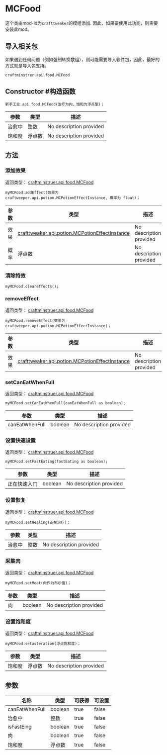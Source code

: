 # MCFood

这个类由mod-id为`crafttweaker`的模组添加. 因此，如果要使用此功能，则需要安装此mod。

## 导入相关包
如果遇到任何问题（例如强制转换数组），则可能需要导入软件包，因此，最好的方式就是导入包支持。
```zenscript
craftminstrer.api.food.MCFood
```

## Constructor #构造函数
```zenscript
新手工业.api.food.MCFood(治疗为内、饱和为浮点型)；
```
| 参数  | 类型  | 描述                      |
| --- | --- | ----------------------- |
| 治愈中 | 整数  | No description provided |
| 饱和度 | 浮点数 | No description provided |



## 方法
### 添加效果

返回类型： [craftminstruer.api.food.MCFood](/vanilla/api/food/MCFood)

```zenscript
myMCFood.addEffect(效果为 craftweeper.api.potion.MCPotionEffectInstance, 概率为 float)；
```

| 参数 | 类型                                                                                            | 描述                      |
| -- | --------------------------------------------------------------------------------------------- | ----------------------- |
| 效果 | [crafttweaker.api.potion.MCPotionEffectInstance](/vanilla/api/potions/MCPotionEffectInstance) | No description provided |
| 概率 | 浮点数                                                                                           | No description provided |


### 清除特效

```zenscript
myMCFood.cleareffects();
```

### removeEffect

返回类型： [craftminstruer.api.food.MCFood](/vanilla/api/food/MCFood)

```zenscript
myMCFood.removeEffect(效果为 craftweeper.api.potion.MCPotionEffectInstance)；
```

| 参数 | 类型                                                                                            | 描述                      |
| -- | --------------------------------------------------------------------------------------------- | ----------------------- |
| 效果 | [crafttweaker.api.potion.MCPotionEffectInstance](/vanilla/api/potions/MCPotionEffectInstance) | No description provided |


### setCanEatWhenFull

返回类型： [craftminstruer.api.food.MCFood](/vanilla/api/food/MCFood)

```zenscript
myMCFood.setCanEatWhenFull(canEatWhenFull as boolean);
```

| 参数             | 类型      | 描述                      |
| -------------- | ------- | ----------------------- |
| canEatWhenFull | boolean | No description provided |


### 设置快速设置

返回类型： [craftminstruer.api.food.MCFood](/vanilla/api/food/MCFood)

```zenscript
myMCFood.setFastEating(fastEating as boolean);
```

| 参数     | 类型      | 描述                      |
| ------ | ------- | ----------------------- |
| 正在快速入门 | boolean | No description provided |


### 设置恢复

返回类型： [craftminstruer.api.food.MCFood](/vanilla/api/food/MCFood)

```zenscript
myMCFood.setHealing(正在治疗)；
```

| 参数  | 类型 | 描述                      |
| --- | -- | ----------------------- |
| 治愈中 | 整数 | No description provided |


### 采集肉

返回类型： [craftminstruer.api.food.MCFood](/vanilla/api/food/MCFood)

```zenscript
myMCFood.setMeat(肉作为布尔值)；
```

| 参数 | 类型      | 描述                      |
| -- | ------- | ----------------------- |
| 肉  | boolean | No description provided |


### 设置饱和度

返回类型： [craftminstruer.api.food.MCFood](/vanilla/api/food/MCFood)

```zenscript
myMCFood.setasteration(浮点饱和度)；
```

| 参数  | 类型  | 描述                      |
| --- | --- | ----------------------- |
| 饱和度 | 浮点数 | No description provided |



## 参数

| 名称             | 类型      | 可获得  | 可设置   |
| -------------- | ------- | ---- | ----- |
| canEatWhenFull | boolean | true | false |
| 治愈中            | 整数      | true | false |
| isFastEing     | boolean | true | false |
| 肉              | boolean | true | false |
| 饱和度            | 浮点数     | true | false |

